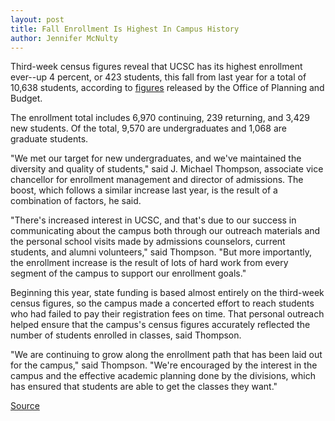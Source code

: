 ```yaml
---
layout: post
title: Fall Enrollment Is Highest In Campus History
author: Jennifer McNulty
---	
```


Third-week census figures reveal that UCSC has its highest enrollment ever--up 4 percent, or 423 students, this fall from last year for a total of 10,638 students, according to [figures][3] released by the Office of Planning and Budget.

The enrollment total includes 6,970 continuing, 239 returning, and 3,429 new students. Of the total, 9,570 are undergraduates and 1,068 are graduate students.

"We met our target for new undergraduates, and we've maintained the diversity and quality of students," said J. Michael Thompson, associate vice chancellor for enrollment management and director of admissions. The boost, which follows a similar increase last year, is the result of a combination of factors, he said.

"There's increased interest in UCSC, and that's due to our success in communicating about the campus both through our outreach materials and the personal school visits made by admissions counselors, current students, and alumni volunteers," said Thompson. "But more importantly, the enrollment increase is the result of lots of hard work from every segment of the campus to support our enrollment goals."

Beginning this year, state funding is based almost entirely on the third-week census figures, so the campus made a concerted effort to reach students who had failed to pay their registration fees on time. That personal outreach helped ensure that the campus's census figures accurately reflected the number of students enrolled in classes, said Thompson.

"We are continuing to grow along the enrollment path that has been laid out for the campus," said Thompson. "We're encouraged by the interest in the campus and the effective academic planning done by the divisions, which has ensured that students are able to get the classes they want."

[Source](http://www1.ucsc.edu/oncampus/currents/97-10-27/enroll.htm "Permalink to A record fall enrollment: 10-27-97")

[3]: http://planning.ucsc.edu/irps/enrollmt/3rdwk/fall97.htm
